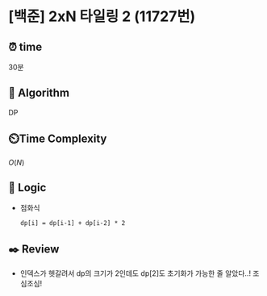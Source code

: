 # [백준] 2xN 타일링 2 (11727번)

## ⏰  **time**
30분

## :pushpin: **Algorithm**

DP

## ⏲️**Time Complexity**

$O(N)$

## :round_pushpin: **Logic**
- 점화식
  ```
  dp[i] = dp[i-1] + dp[i-2] * 2
  ```

## :black_nib: **Review**
- 인덱스가 헷갈려서 dp의 크기가 2인데도 dp[2]도 초기화가 가능한 줄 알았다..! 조심조심!
